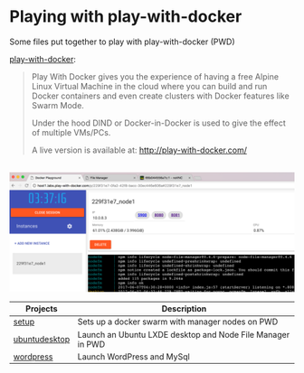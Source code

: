 # Playing with play-with-docker

Some files put together to play with play-with-docker (PWD)

[play-with-docker](https://github.com/play-with-docker/play-with-docker):

> Play With Docker gives you the experience of having a free Alpine Linux Virtual Machine in the cloud
> where you can build and run Docker containers and even create clusters with Docker features like Swarm Mode.
> 
> Under the hood DIND or Docker-in-Docker is used to give the effect of multiple VMs/PCs.
> 
> A live version is available at: http://play-with-docker.com/

<br/>
<img src="https://github.com/JDelemar/play-with-docker/blob/master/ubuntudesktop/images/PWD.png"/>
<br/>

|Projects|Description
|--------|-----------
|[setup](https://github.com/JDelemar/play-with-docker/tree/master/setup)|Sets up a docker swarm with manager nodes on PWD
|[ubuntudesktop](https://github.com/JDelemar/play-with-docker/tree/master/ubuntudesktop)|Launch an Ubuntu LXDE desktop and Node File Manager in PWD
|[wordpress](https://github.com/JDelemar/play-with-docker/tree/master/wordpress)|Launch WordPress and MySql